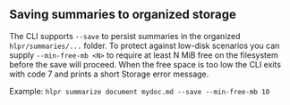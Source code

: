 ## Saving summaries to organized storage

The CLI supports `--save` to persist summaries in the organized `hlpr/summaries/...` folder. To protect against low-disk scenarios you can supply `--min-free-mb <N>` to require at least N MiB free on the filesystem before the save will proceed. When the free space is too low the CLI exits with code 7 and prints a short Storage error message.

Example: `hlpr summarize document mydoc.md --save --min-free-mb 10`
